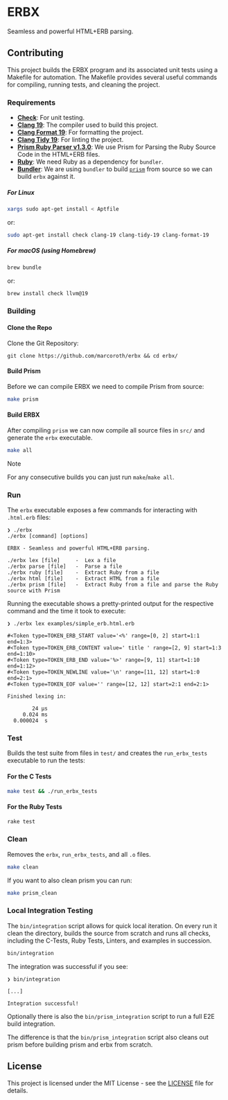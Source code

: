 # ERBX

Seamless and powerful HTML+ERB parsing.

## Contributing

This project builds the ERBX program and its associated unit tests using a Makefile for automation. The Makefile provides several useful commands for compiling, running tests, and cleaning the project.

### Requirements

- [**Check**](https://libcheck.github.io/check/): For unit testing.
- [**Clang 19**](https://clang.llvm.org): The compiler used to build this project.
- [**Clang Format 19**](https://clang.llvm.org/docs/ClangFormat.html): For formatting the project.
- [**Clang Tidy 19**](https://clang.llvm.org/extra/clang-tidy/): For linting the project.
- [**Prism Ruby Parser v1.3.0**](https://github.com/ruby/prism/releases/tag/v1.3.0): We use Prism for Parsing the Ruby Source Code in the HTML+ERB files.
- [**Ruby**](https://www.ruby-lang.org/en/): We need Ruby as a dependency for `bundler`.
- [**Bundler**](https://bundler.io): We are using `bundler` to build [`prism`](https://github.com/ruby/prism) from source so we can build `erbx` against it.

##### For Linux

```bash
xargs sudo apt-get install < Aptfile
```
or:

```bash
sudo apt-get install check clang-19 clang-tidy-19 clang-format-19
```

##### For macOS (using Homebrew)

```bash
brew bundle
```
or:

```bash
brew install check llvm@19
```

### Building

#### Clone the Repo

Clone the Git Repository:

```
git clone https://github.com/marcoroth/erbx && cd erbx/
```

#### Build Prism

Before we can compile ERBX we need to compile Prism from source:

```bash
make prism
```

#### Build ERBX

After compiling `prism` we can now compile all source files in `src/` and generate the `erbx` executable.

```bash
make all
```

> [!NOTE]
For any consecutive builds you can just run `make`/`make all`.

### Run

The `erbx` executable exposes a few commands for interacting with `.html.erb` files:

```
❯ ./erbx
./erbx [command] [options]

ERBX - Seamless and powerful HTML+ERB parsing.

./erbx lex [file]     -  Lex a file
./erbx parse [file]   -  Parse a file
./erbx ruby [file]    -  Extract Ruby from a file
./erbx html [file]    -  Extract HTML from a file
./erbx prism [file]   -  Extract Ruby from a file and parse the Ruby source with Prism
```

Running the executable shows a pretty-printed output for the respective command and the time it took to execute:

```
❯ ./erbx lex examples/simple_erb.html.erb

#<Token type=TOKEN_ERB_START value='<%' range=[0, 2] start=1:1 end=1:3>
#<Token type=TOKEN_ERB_CONTENT value=' title ' range=[2, 9] start=1:3 end=1:10>
#<Token type=TOKEN_ERB_END value='%>' range=[9, 11] start=1:10 end=1:12>
#<Token type=TOKEN_NEWLINE value='\n' range=[11, 12] start=1:0 end=2:1>
#<Token type=TOKEN_EOF value='' range=[12, 12] start=2:1 end=2:1>

Finished lexing in:

        24 µs
     0.024 ms
  0.000024  s
```

### Test

Builds the test suite from files in `test/` and creates the `run_erbx_tests` executable to run the tests:

#### For the C Tests

```bash
make test && ./run_erbx_tests
```

#### For the Ruby Tests

```bash
rake test
```

### Clean

Removes the `erbx`, `run_erbx_tests`, and all `.o` files.

```bash
make clean
```

If you want to also clean prism you can run:

```bash
make prism_clean
```

### Local Integration Testing

The `bin/integration` script allows for quick local iteration. On every run it clean the directory, builds the source from scratch and runs all checks, including the C-Tests, Ruby Tests, Linters, and examples in succession.

```bash
bin/integration
```

The integration was successful if you see:

```
❯ bin/integration

[...]

Integration successful!
```

Optionally there is also the `bin/prism_integration` script to run a full E2E build integration.

The difference is that the `bin/prism_integration` script also cleans out prism before building prism and erbx from scratch.

## License

This project is licensed under the MIT License - see the [LICENSE](LICENSE.txt) file for details.
